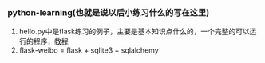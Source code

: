 ### python-learning(也就是说以后小练习什么的写在这里)
1. hello.py中是flask练习的例子，主要是基本知识点什么的，一个完整的可以运行的程序，[教程](http://wiki.jikexueyuan.com/project/flask-guide/quick-start.html)
2. flask-weibo = flask + sqlite3 + sqlalchemy

